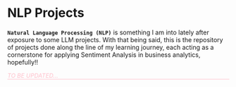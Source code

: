 # NLP Projects

 **`Natural Language Processing (NLP)`** is something I am into lately after exposure to some LLM projects. With that being said, this is the repository of projects done along the line of my learning journey, each acting as a cornerstone for applying Sentiment Analysis in business analytics, hopefully!!

 <p style="color: pink; font-size: 95%; font-style: italic; border-bottom: 1px solid pink;">TO BE UPDATED...</p>
